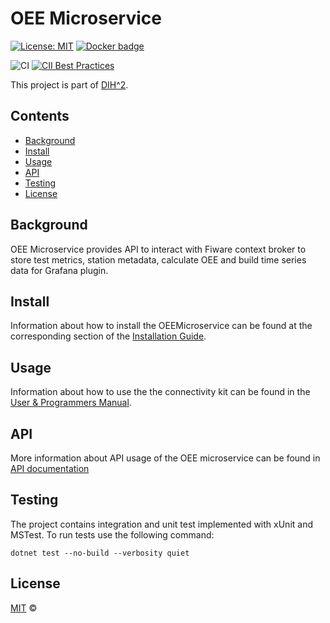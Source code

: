 # OEE Microservice

[![License: MIT](https://img.shields.io/github/license/ramp-eu/TTE.project1.svg)](https://opensource.org/licenses/MIT)
[![Docker badge](https://img.shields.io/docker/pulls/ramp-eu/TTE.project1.svg)](https://hub.docker.com/r/<org>/<repo>/)

![CI](https://github.com/Exsensio-Ltd/OEEMicroservice/actions/workflows/dotnet.yml/badge.svg)
[![CII Best Practices](https://bestpractices.coreinfrastructure.org/projects/4187/badge)](https://bestpractices.coreinfrastructure.org/projects/4187)

This project is part of [DIH^2](http://www.dih-squared.eu/).

## Contents

-   [Background](#background)
-   [Install](#install)
-   [Usage](#usage)
-   [API](#api)
-   [Testing](#testing)
-   [License](#license)

## Background

OEE Microservice provides API to interact with Fiware context broker to store test metrics, station metadata, calculate OEE and build time series data for Grafana plugin.

## Install

Information about how to install the OEEMicroservice can be found at the corresponding section of the [Installation Guide](https://github.com/Exsensio-Ltd/OEEMicroservice/blob/master/docs/installationguide.md).

## Usage

Information about how to use the the connectivity kit can be found in the [User & Programmers Manual](https://github.com/Exsensio-Ltd/OEEMicroservice/blob/master/docs/usermanual.md).


## API

More information about API usage of the OEE microservice can be found in [API documentation](https://github.com/Exsensio-Ltd/OEEMicroservice/blob/master/docs/api.md)

## Testing

The project contains integration and unit test implemented with xUnit and MSTest. To run tests use the following command:

```
dotnet test --no-build --verbosity quiet
```

## License

[MIT](LICENSE) © <TTE>